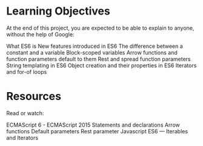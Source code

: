 # Learning Objectives
At the end of this project, you are expected to be able to explain to anyone, without the help of Google:

What ES6 is
New features introduced in ES6
The difference between a constant and a variable
Block-scoped variables
Arrow functions and function parameters default to them
Rest and spread function parameters
String templating in ES6
Object creation and their properties in ES6
Iterators and for-of loops

# Resources
Read or watch:

ECMAScript 6 - ECMAScript 2015
Statements and declarations
Arrow functions
Default parameters
Rest parameter
Javascript ES6 — Iterables and Iterators
